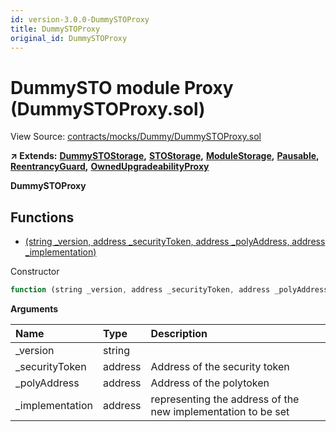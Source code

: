 ```yaml
---
id: version-3.0.0-DummySTOProxy
title: DummySTOProxy
original_id: DummySTOProxy
---
```


# DummySTO module Proxy \(DummySTOProxy.sol\)

View Source: [contracts/mocks/Dummy/DummySTOProxy.sol](https://github.com/remon-nashid/polymath-core/tree/0c5593835be9dcec69d8de5b12eb17bc7cd77adc/contracts/mocks/Dummy/DummySTOProxy.sol)

**↗ Extends:** [**DummySTOStorage**](dummystostorage.md)**,** [**STOStorage**](stostorage.md)**,** [**ModuleStorage**](modulestorage.md)**,** [**Pausable**](pausable.md)**,** [**ReentrancyGuard**](reentrancyguard.md)**,** [**OwnedUpgradeabilityProxy**](ownedupgradeabilityproxy.md)

**DummySTOProxy**

## Functions

* [\(string \_version, address \_securityToken, address \_polyAddress, address \_implementation\)](dummystoproxy.md)

Constructor

```javascript
function (string _version, address _securityToken, address _polyAddress, address _implementation) public nonpayable ModuleStorage
```

**Arguments**

| Name | Type | Description |
| :--- | :--- | :--- |
| \_version | string |  |
| \_securityToken | address | Address of the security token |
| \_polyAddress | address | Address of the polytoken |
| \_implementation | address | representing the address of the new implementation to be set |

